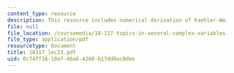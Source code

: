 ```yaml
---
content_type: resource
description: This resource includes numerical derivation of Kaehler-Weil theorem.
file: null
file_location: /coursemedia/18-117-topics-in-several-complex-variables-spring-2005/0c74ff1610af46a64260b17dd0ac8dee_18117_lec23.pdf
file_type: application/pdf
resourcetype: Document
title: 18117_lec23.pdf
uid: 0c74ff16-10af-46a6-4260-b17dd0ac8dee
---
```

